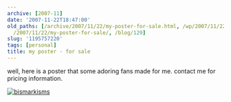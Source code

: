 ```yaml
---
archive: [2007-11]
date: '2007-11-22T18:47:00'
old_paths: [/archive/2007/11/22/my-poster-for-sale.html, /wp/2007/11/22/my-poster-for-sale/,
  /2007/11/22/my-poster-for-sale/, /blog/129]
slug: '1195757220'
tags: [personal]
title: my poster - for sale
---
```


well, here is a poster that some adoring fans made for me. contact me for
pricing information.

[![bismarkisms][1]][2]

[1]: http://farm3.static.flickr.com/2790/4082386890_8026cb3d46.jpg
[2]: http://www.flickr.com/photos/rjbismark90/4082386890/ (bismarkisms by ryanallanjohnson, on Flickr)

